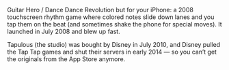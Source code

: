 Guitar Hero / Dance Dance Revolution but for your iPhone: a 2008 touchscreen rhythm game where colored notes slide down lanes and you tap them on the beat (and sometimes shake the phone for special moves). It launched in July 2008 and blew up fast.

Tapulous (the studio) was bought by Disney in July 2010, and Disney pulled the Tap Tap games and shut their servers in early 2014 — so you can’t get the originals from the App Store anymore.

